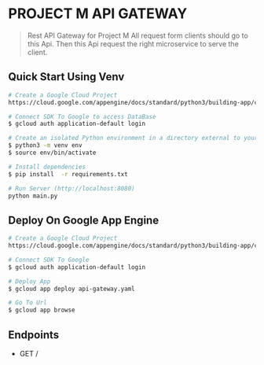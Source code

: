 # PROJECT M API GATEWAY

> Rest API Gateway for Project M All request form clients should go to this Api.
> Then this Api request the right microservice to serve the client.

## Quick Start Using Venv

``` bash
# Create a Google Cloud Project
https://cloud.google.com/appengine/docs/standard/python3/building-app/creating-gcp-project

# Connect SDK To Google to access DataBase
$ gcloud auth application-default login

# Create an isolated Python environment in a directory external to your project and activate it:
$ python3 -m venv env
$ source env/bin/activate

# Install dependencies
$ pip install  -r requirements.txt

# Run Server (http://localhost:8080)
python main.py
```

## Deploy On Google App Engine

``` bash
# Create a Google Cloud Project
https://cloud.google.com/appengine/docs/standard/python3/building-app/creating-gcp-project

# Connect SDK To Google 
$ gcloud auth application-default login

# Deploy App
$ gcloud app deploy api-gateway.yaml

# Go To Url
$ gcloud app browse

```

## Endpoints

* GET     /